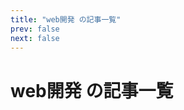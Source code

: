 ```yaml
---
title: "web開発 の記事一覧"
prev: false
next: false
---
```


# web開発 の記事一覧

<PostCardList :posts='[
  {
    "title": "SRE NEXT 2025に行ってきた",
    "date": "2025-07-13",
    "tags": [
      "web開発",
      "Conference"
    ],
    "thumbnail": "/images/20250713/1000007961.jpg",
    "excerpt": "SRE NEXT 2025に行ってきた  SRE NEXT 2025に参加してきました、今回は一般参加なのでブース運営なしのシンプルなやつ    セッションは色々聞いてきた  資料は有志が公開されているものがあるのでそっち見てね   Fast by Friday: Making performance analysis fast and easy  SRE不在の開発チームが障害対応と向き合った10",
    "path": "/posts/2025-07-13"
  },
  {
    "title": "ブログ爆誕",
    "date": "2025-07-07",
    "tags": [
      "web開発"
    ],
    "thumbnail": "/images/common/icon.jpeg",
    "excerpt": "雑にブログ作りました  技術的な話だけではなく、オタクな話や趣味の話も書いていきたいと思い、ブログを作成しました。 VitePressを使って、Markdownで記事をかけるようにしているので、気軽に更新できると思います。(多分)  後日本ブログの構成書こうと思います。   web開発",
    "path": "/posts/2025-07-07"
  }
]' />
